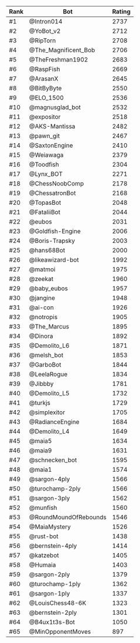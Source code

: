 Rank|Bot|Rating
---|---|---
#1|@Intron014|2737
#2|@YoBot_v2|2712
#3|@RipTorn|2708
#4|@The_Magnificent_Bob|2706
#5|@TheFreshman1902|2683
#6|@RaspFish|2669
#7|@ArasanX|2645
#8|@BitByByte|2550
#9|@ELO_1500|2536
#10|@magnusglad_bot|2532
#11|@expositor|2518
#12|@AKS-Mantissa|2482
#13|@pawn_git|2467
#14|@SaxtonEngine|2410
#15|@Weiawaga|2379
#16|@Toodfish|2304
#17|@Lynx_BOT|2271
#18|@ChessNoobComp|2178
#19|@ChessatronBot|2168
#20|@TopasBot|2048
#21|@FataliiBot|2044
#22|@eubos|2031
#23|@Goldfish-Engine|2006
#24|@Boris-Trapsky|2003
#25|@hans68Bot|2000
#26|@likeawizard-bot|1992
#27|@matmoi|1975
#28|@zeekat|1960
#29|@baby_eubos|1957
#30|@jangine|1948
#31|@ai-con|1926
#32|@notropis|1905
#33|@The_Marcus|1895
#34|@Dinora|1892
#35|@Demolito_L6|1871
#36|@melsh_bot|1853
#37|@GarboBot|1844
#38|@LeelaRogue|1834
#39|@Jibbby|1781
#40|@Demolito_L5|1732
#41|@turkjs|1729
#42|@simplexitor|1705
#43|@RadianceEngine|1684
#44|@Demolito_L4|1649
#45|@maia5|1634
#46|@maia9|1631
#47|@schnecken_bot|1595
#48|@maia1|1574
#49|@sargon-4ply|1566
#50|@turochamp-2ply|1566
#51|@sargon-3ply|1562
#52|@munfish|1560
#53|@RoundMoundOfRebounds|1546
#54|@MaiaMystery|1526
#55|@rust-bot|1438
#56|@bernstein-4ply|1414
#57|@katzebot|1405
#58|@Humaia|1403
#59|@sargon-2ply|1379
#60|@turochamp-1ply|1362
#61|@sargon-1ply|1337
#62|@LouisChess48-6K|1323
#63|@bernstein-2ply|1301
#64|@B4ux1t3s-Bot|1050
#65|@MinOpponentMoves|897
